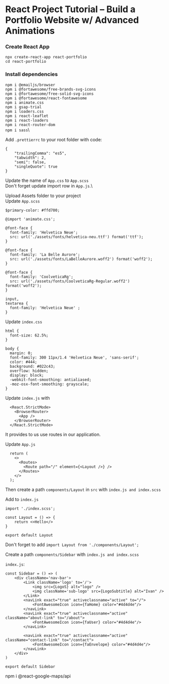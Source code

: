 # React Project Tutorial – Build a Portfolio Website w/ Advanced Animations

### Create React App
`npx create-react-app react-portfolio`\
`cd react-portfolio`

### Install dependencies
`npm i @emailjs/browser`\
`npm i @fortawesome/free-brands-svg-icons`\
`npm i @fortawesome/free-solid-svg-icons`\
`npm i @fortawesome/react-fontawesome`\
`npm i animate.css`\
`npm i gsap-trial`\
`npm i loaders.css`\
`npm i react-leaflet`\
`npm i react-loaders`\
`npm i react-router-dom`\
`npm i sass`\

Add `.prettierrc` to your root folder with code:
```
{
    "trailingComma": "es5",
    "tabwidth": 2,
    "semi": false,
    "singleQuote": true
}
```
Update the name of `App.css` to `App.scss` \
Don't forget update import row in `App.js`.\

Upload Assets folder to your project\
Update `App.scss`

```
$primary-color: #ffd700;

@import 'animate.css';

@font-face {
  font-family: 'Helvetica Neue';
  src: url('./assets/fonts/helvetica-neu.ttf') format('ttf');
}

@font-face {
  font-family: 'La Belle Aurore';
  src: url('./assets/fonts/LaBelleAurore.woff2') format('woff2');
}

@font-face {
  font-family: 'CoolveticaRg';
  src: url('./assets/fonts/CoolveticaRg-Regular.woff2') format('woff2');
}

input,
textarea {
  font-family: 'Helvetica Neue' ;
}
```

Update `index.css`
```
html {
  font-size: 62.5%;
}

body {
  margin: 0;
  font-family: 300 11px/1.4 'Helvetica Neue', 'sans-serif';
  color: #444;
  background: #022c43;
  overflow: hidden;
  display: block;
  -webkit-font-smoothing: antialiased;
  -moz-osx-font-smoothing: grayscale;
}
```
Update `index.js` with
```
  <React.StrictMode>
    <BrowserRouter>
      <App />
    </BrowserRouter>
  </React.StrictMode>
```
It provides to us use routes in our application.

Update `App.js` 
```
  return (
    <>
      <Routes>
        <Route path="/" element={<Layout />} />
      </Routes>
    </>
  );
```

Then create a path `components/Layout` in `src` with `index.js and index.scss`

Add to `index.js`
```
import './index.scss';

const Layout = () => {
    return <>Hello</>
}

export default Layout
```

Don't forget to add `import Layout from './components/Layout';`

Create a path `components/Sidebar` with `index.js and index.scss`

`index.js`:
```
const Sidebar = () => (
    <div className='nav-bar'>
        <Link className='logo' to='/'>
            <img src={LogoS} alt="logo" />  
            <img className='sub-logo' src={LogoSubtitle} alt="Ivan" />   
        </Link>
        <navLink exact="true" activeclassname="active" to="/">
            <FontAwesomeIcon icon={faHome} color="#4d4d4e"/>
        </navLink>
        <navLink exact="true" activeclassname="active" className="about-link" to="/about">
            <FontAwesomeIcon icon={faUser} color="#4d4d4e"/>
        </navLink>

        <navLink exact="true" activeclassname="active" className="contact-link" to="/contact">
            <FontAwesomeIcon icon={faEnvelope} color="#4d4d4e"/>
        </navLink>
    </div>
)

export default Sidebar
```


npm i @react-google-maps/api 